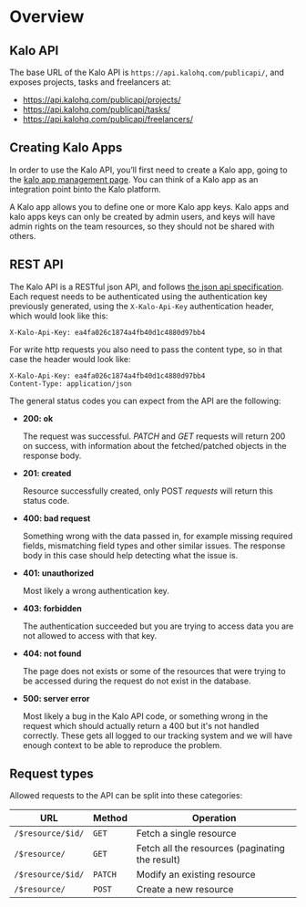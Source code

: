 # Overview

## Kalo API

The base URL of the Kalo API is `https://api.kalohq.com/publicapi/`, and exposes projects, tasks and freelancers at:

- https://api.kalohq.com/publicapi/projects/
- https://api.kalohq.com/publicapi/tasks/
- https://api.kalohq.com/publicapi/freelancers/

## Creating Kalo Apps

In order to use the Kalo API, you’ll first need to create a Kalo app, going to the [kalo app management page](https://developers.kalohq.com/apps/create).
You can think of a Kalo app as an integration point binto the Kalo platform.

A Kalo app allows you to define one or more Kalo app keys.
Kalo apps and kalo apps keys can only be created by admin users, and keys will have admin rights on the team resources, so they should not be shared with others.

## REST API

The Kalo API is a RESTful json API, and follows [the json api specification](http://jsonapi.org).
Each request needs to be authenticated using the authentication key previously generated, using the `X-Kalo-Api-Key` authentication header, which would look like this:

    X-Kalo-Api-Key: ea4fa026c1874a4fb40d1c4880d97bb4
    
For write http requests you also need to pass the content type, so in that case the header would look like:

    X-Kalo-Api-Key: ea4fa026c1874a4fb40d1c4880d97bb4
    Content-Type: application/json

The general status codes you can expect from the API are the following:

- **200: ok**

    The request was successful.
    *PATCH* and *GET* requests will return 200 on success, with information about the fetched/patched
    objects in the response body.
    
- **201: created**

    Resource successfully created, only POST *requests* will return this status code.

- **400: bad request**

    Something wrong with the data passed in, for example missing required fields, mismatching
    field types and other similar issues. The response body in this case should help detecting
    what the issue is.

- **401: unauthorized**

    Most likely a wrong authentication key.

- **403: forbidden**

    The authentication succeeded but you are trying to access data you are not allowed to access
    with that key.

- **404: not found**

    The page does not exists or some of the resources that were trying to be accessed during
    the request do not exist in the database.

    <!-- in theory this could also happen when you access something you do not have access -->
    <!-- to given how the filtering works. For example filtering by team and a certain id -->
    <!-- even if the given object would exist with that id if it's not part of that team -->
    <!-- we will still return 404 -->

- **500: server error**

    Most likely a bug in the Kalo API code, or something wrong in the request which should
    actually return a 400 but it's not handled correctly.
    These gets all logged to our tracking system and we will have enough context to be
    able to reproduce the problem.

    <!-- Should we add something else here about 502/503 or that's not really necessary? -->

## Request types

Allowed requests to the API can be split into these categories:

| URL             | Method | Operation                                       |
|-----------------|--------|-------------------------------------------------|
| `/$resource/$id/` | `GET`    | Fetch a single resource                         |
| `/$resource/`     | `GET`    | Fetch all the resources (paginating the result) |
| `/$resource/$id/` | `PATCH`  | Modify an existing resource                     |
| `/$resource/`     | `POST`   | Create a new resource                           |

